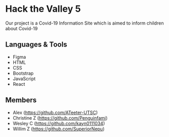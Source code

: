 # Hack the Valley 5
Our project is a Covid-19 Information Site which is aimed to inform children about Covid-19

## Languages & Tools
- Figma
- HTML
- CSS
- Bootstrap
- JavaScript
- React

## Members
- Alex (https://github.com/ATeeter-UTSC)
- Christine Z (https://github.com/Penguinfami)
- Wesley C (https://github.com/kayn0111034)
- Willim Z (https://github.com/SuperiorNepu)
